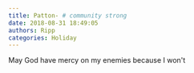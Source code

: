 ```yaml
---
title: Patton- # community strong
date: 2018-08-31 18:49:05
authors: Ripp
categories: Holiday
---
```


 May God have mercy on my enemies because I won't